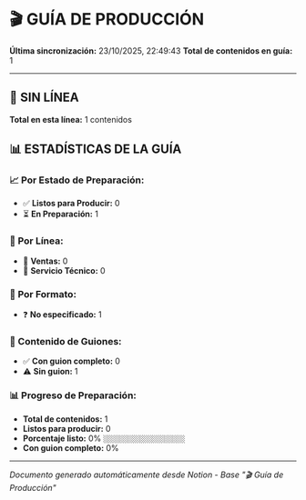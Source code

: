# 🎬 GUÍA DE PRODUCCIÓN

**Última sincronización:** 23/10/2025, 22:49:43
**Total de contenidos en guía:** 1

---

## 📍 SIN LÍNEA

**Total en esta línea:** 1 contenidos


## 📊 ESTADÍSTICAS DE LA GUÍA

### 📈 Por Estado de Preparación:
- ✅ **Listos para Producir:** 0
- ⏳ **En Preparación:** 1

### 🎯 Por Línea:
- 🛒 **Ventas:** 0
- 🔧 **Servicio Técnico:** 0

### 📱 Por Formato:
- ❓ **No especificado:** 1

### 📝 Contenido de Guiones:
- ✅ **Con guion completo:** 0
- ⚠️ **Sin guion:** 1

### 📊 Progreso de Preparación:
- **Total de contenidos:** 1
- **Listos para producir:** 0
- **Porcentaje listo:** 0% `░░░░░░░░░░░░░░░░░░░░`
- **Con guion completo:** 0%

---
*Documento generado automáticamente desde Notion - Base "🎬 Guía de Producción"*